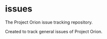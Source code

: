 # issues
The Project Orion issue tracking repository.

Created to track general issues of Project Orion.
